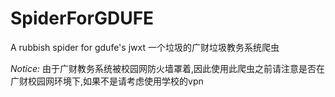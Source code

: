 # SpiderForGDUFE
A rubbish spider for gdufe's jwxt
一个垃圾的广财垃圾教务系统爬虫

*Notice:* 由于广财教务系统被校园网防火墙罩着,因此使用此爬虫之前请注意是否在广财校园网环境下,如果不是请考虑使用学校的vpn

